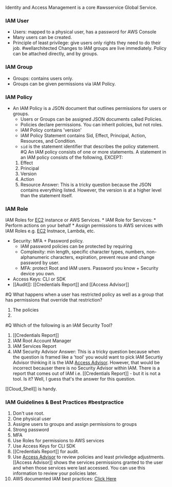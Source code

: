 Identity and Access Management is a core #awsservice  Global Service.

### IAM User
- Users: mapped to a physical user, has a password for AWS Console
-  Many users can be created. 
- Principle of least privilege: give users only rights they need to do their job. #wellarchitected
Changes to IAM groups are live immediately. Policy can be attached directly, and by groups.
### IAM Group
- Groups: contains users only.
- Groups can be given permissions via IAM Policy.
### IAM Policy
- An IAM Policy is a JSON document that outlines permissions for users or groups.
	* Users or Groups can be assigned JSON documents called Policies.
	* Policies declare permissions. You can inherit policies, but not roles.
	* IAM Policy contains 'version'
	* IAM Policy Statement contains Sid, Effect, Principal, Action, Resources, and Condition.
	* `sid` is the statement identifier that describes the policy statement.
	#Q An IAM policy consists of one or more statements. A statement in an IAM policy consists of the following, EXCEPT:
	1. Effect
	2. Principal
	3. Version
	4. Action
	5. Resource
	Answer: This is a tricky question because the JSON contains everything listed. However, the version is at a higher level than the statement itself.
### IAM Role
IAM Roles for [EC2](EC2.md) instance or AWS Services.
	* IAM Role for Services:
	* Perform actions on your behalf 
	* Assign permissions to AWS services with IAM Roles e.g. [EC2](EC2.md) Instnace, Lambda, etc.
* Security: MFA + Password policy.
	* IAM password policies can be protected by requiring
	* Complexity: min length, specific character types, numbers, non-alphanumeric characters, expiration, prevent reuse and change password by user.
	* MFA: protect Root and IAM users. Password you know + Security device you own.
* Access Keys: CLI or SDK
* [[Audit]]: [[Credentials Report]] and [[Access Advisor]] 





#Q What happens when a user has restricted policy as well as a group that has permissions that override that restriction?
1. The policies
2.
#Q  Which of the following is an IAM Security Tool?
1. [[Credentials Report]]
2. IAM Root Account Manager
3. IAM Services Report
4. IAM Security Advisor
Answer: This is a tricky question because when the question is framed like a 'tool' you would want to pick IAM Securtiy Advisor thinking it is the IAM [Access Advisor](Access%20Advisor.md). However, that would be incorrect becauser there is no Security Advisor within IAM. There is a report that comes out of IAM i.e. [[Credentials Report]] - but it is not a tool. Is it? Well, I guess that's the answer for this question.



[[Cloud_Shell]] is handy.


### IAM Guidelines & Best Practices #bestpractice
1. Don't use root.
2. One physical user 
3. Assigne users to groups and assign permissions to groups
4. Strong password
5. MFA
6. Use Roles for permissions to AWS services
7. Use Access Keys for CLI SDK
8. [[Credentials Report]] for audit.
9. Use [Access Advisor](Access%20Advisor.md) to review policies and least priviledge adjustments. [[Access Advisor]] shows the services permissions granted to the user and when those services were last accessed. You can use this information to review your policies later.
10. AWS documented IAM best practices: [Click Here](https://docs.aws.amazon.com/IAM/latest/UserGuide/best-practices.html)
